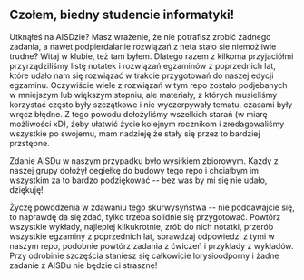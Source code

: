 ## Czołem, biedny studencie informatyki!

Utknąłeś na AISDzie? Masz wrażenie, że nie potrafisz zrobić żadnego zadania, a nawet podpierdalanie rozwiązań z neta stało sie niemożliwie trudne? Witaj w klubie, też tam byłem. Dlatego razem z kilkoma przyjaciółmi przyrządziliśmy listę notatek i rozwiązań egzaminów z poprzednich lat, które udało nam się rozwiązać w trakcie przygotowań do naszej edycji egzaminu. Oczywiście wiele z rozwiązań w tym repo zostało podjebanych w mniejszym lub większym stopniu, ale materiały, z których musieliśmy korzystać często były szczątkowe i nie wyczerpywały tematu, czasami były wręcz błędne. Z tego powodu dołożyliśmy wszelkich starań (w miarę możliwości xD), żeby ułatwić życie kolejnym rocznikom i zredagowaliśmy wszystkie po swojemu, mam nadzieję że stały się przez to bardziej przstępne.

Zdanie AISDu w naszym przypadku było wysiłkiem zbiorowym. Każdy z naszej grupy dołożył cegiełkę do budowy tego repo i chciałbym im wszystkim za to bardzo podziękować -- bez was by mi się nie udało, dziękuję!

Życzę powodzenia w zdawaniu tego skurwysyństwa -- nie poddawajcie się, to naprawdę da się zdać, tylko trzeba solidnie się przygotować. Powtórz wszystkie wykłady, najlepiej kilkukrotnie, zrób do nich notatki, przerób wszystkie egzaminy z poprzednich lat, sprawdzaj odpowiedzi z tymi w naszym repo, podobnie powtórz zadania z ćwiczeń i przykłady z wykładów. Przy odrobinie szczęścia staniesz się całkowicie lorysioodporny i żadne zadanie z AISDu nie będzie ci straszne!
